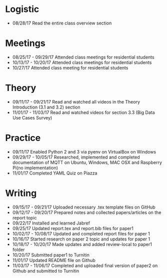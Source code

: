 # Logistic

* 08/28/17 Read the entire class overview section 

# Meetings

* 08/25/17 - 09/29/17 Attended class meetings for residential students
* 10/13/17 - 10/20/17 Attended class meetings for residential students
* 10/27/17 Attended class meeting for residential students

# Theory

* 09/11/17 - 09/21/17 Read and watched all videos in the Theory Introduction (3.1 and 3.2) section
* 11/01/17 - 11/03/17 Read and watched videos for section 3.3 (Big Data Use Cases Survey)

# Practice

* 09/11/17 Enabled Python 2 and 3 via pyenv on VirtualBox on Windows
* 09/29/17 - 10/05/17 Researched, implemented and completed documentation of MQTT on Ubuntu, Windows, MAC OSX and Raspberry Pi(no implementation)
* 11/01/17 Completed YAML Quiz on Piazza

# Writing
 
* 09/15/17 - 09/21/17 Uploaded necessary .tex template files on GitHub 
* 09/12/17 - 09/20/17 Prepared notes and collected papers/articles on the report topic
* 09/22/17 Installed and learned Jabref
* 09/25/17 Updated report.tex and report.bib files for paper1
* 10/02/17 - 10/08/17 Updated and completed report files for paper 1
* 10/16/17 Started research on paper 2 topic and updates for paper 1
* 10/18/17 - 10/20/17 Made updates and added review-local to paper1 folder
* 10/20/17 Submitted paper1 to Turnitin
* 11/01/17 Updated README file on Github
* 11/03/17 - 11/06/17 Completed and uploaded final version of paper2 on Github and submitted to Turnitin
